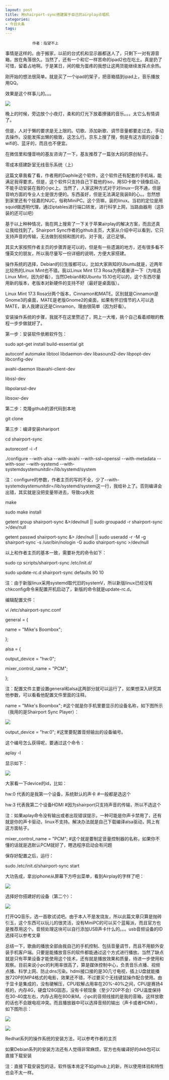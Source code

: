 ```yaml
---
layout: post
title: 用shairport-sync搭建属于自己的airplay点唱机
categories:
- 今日头条
tags:
---
```

				作者：指望不上 

事情是这样的。由于搬家，以前的台式机和显示器都送人了，只剩下一对有源音箱，放在角落很久。当然了，还有一个和它一样苦命的ipad2也在吃土。真是扔了可惜，留着占地啊。于是某日，闲的极为蛋疼的我想让这两货能继续发挥点余热。

刚开始的想法很简单。就是买了一个ipad的架子，把音箱插到ipad上，音乐播放用QQ。

效果是这个样事儿的。。。

![](http://p9.pstatp.com/large/34c000faf6da1deaf46)

晚上的时候，旁边放个小夜灯，柔和的灯光下放着撩骚的音乐。。。太它么有情调了。

但是，人对于懒的要求是无上限的。切歌、添加新歌、调节音量都要走过去，手动去操作。没能发挥出懒的极致，这怎么行。京东上搜了搜，倒是有这方面的设备：wifi的、蓝牙的，而且也不便宜。

在微信里和懂音响的基友咨询了一下，基友推荐了一篇张大妈的原创帖子。

零成本搭建卧室无线音乐系统（上）

这篇文章我看了看，作者用的Daphile这个软件，这个软件还有配套的手机端，能满足我得要求。但是，这个软件只支持自己下载他的iso，用SD卡做个镜像启动，不能手动安装在我的小pc上。当然了，人家这种方式对于对linux一窍不通，但是音响方面的专业人士是很方便的。东西虽好，但是无法满足我装B的心。。忽然想到家里还有个技嘉的NUC，俗称MiniPC。这个货嘛，装的linux。当初的定位是用squid做透明代理，通过iptables进行端口转发，进行科学上网，当路由器用（这B装的还可以吧）

基于以上种种情况，我在网上搜索了一下关于苹果airplay的解决方案，而且还真让我给找到了。Shairport Sync作者的github主页，大家从介绍中可以看到，它只支持声音的传输，无法做到视频和图片的。对于我，这已足够。

其实大家按照作者主页的步骤弄是可以的，但是有一些遗漏的地方，还有很多看不懂英文的朋友，所以我尽量写一份详细的说明，方便大家搭建。

操作系统的选择，Debian的衍生版都可以，比如大家熟知的Ubuntu就是，近两年比较热的Linux Mint也不错。我以Linux Mint 17.3 Rosa为例着重讲一下（为啥选Linux Mint，因为好看），当然Debian8和Ubuntu 15.10也可以的，这个东西尽量用新的版本，老版本对新硬件的支持不好（最好是桌面版）。

Linux Mint 17.3 Rosa分两个版本，Cinnamon和MATE。区别就是Cinnamon是Gnome3的桌面，MATE是老版Gnome2的桌面，如果有怀旧情节的人可以选MATE，新人我建议还是Cinnamon，理由很简单（因为好看）。

安装操作系统的步骤，我就不在这里赘述了，网上一大堆，挑个自己看着顺眼的教程一步步做就好了。



第一步：安装软件依赖软件包：

sudo apt-get install build-essential git

autoconf automake libtool libdaemon-dev libasound2-dev libpopt-dev libconfig-dev

avahi-daemon libavahi-client-dev

libssl-dev

libpolarssl-dev

libsoxr-dev



第二步：克隆github的源代码到本地

git clone 



第三步：编译安装shariport

cd shairport-sync

autoreconf -i -f

./configure --with-alsa --with-avahi --with-ssl=openssl --with-metadata --with-soxr --with-systemd --with-systemdsystemunitdir=/lib/systemd/system

注：configure的参数，作者主页的写的不全，少了--with-systemdsystemunitdir=/lib/systemd/system这一行，我给补上了。否则编译会出错，其实就是没把变量带进去，导致cp失败

make

sudo make install

getent group shairport-sync &>/dev/null || sudo groupadd -r shairport-sync >/dev/null

getent passwd shairport-sync &> /dev/null || sudo useradd -r -M -g shairport-sync -s /usr/bin/nologin -G audio shairport-sync >/dev/null



以上和作者主页的基本一致，需要补充的命令如下：

sudo cp scripts/shairport-sync /etc/init.d/

sudo update-rc.d shairport-sync defaults 90 10

注：由于新版linux采用systemd取代旧的systemV，所以新版linux已经没有chkconfig命令来配置开机启动了，新版的命令就是update-rc.d。

编辑配置文件：

vi /etc/shairport-sync.conf

general = {

name = "Mike's Boombox";

};

alsa = {

output_device = "hw:0";

mixer_control_name = "PCM";

};

注：配置文件主要设置general和alsa这两部分就可以运行了，如果想深入研究其他参数，可以看看他配置文件里面的注释。

name = "Mike's Boombox"; #这个就是你手机里要显示的设备名称，如下图所示（我用的是Shairport Sync Player）：

![](http://p1.pstatp.com/large/351000f9d86afa47894)

output_device = "hw:0"; #这里要配置音频输出的设备编号。

这个编号怎么获得呢，要通过这个命令：

aplay -l

显示如下：

![](http://p1.pstatp.com/large/353000cc68e85eb5197)

大家看一下device的id，比如：

hw:0 代表的是我第一个设备，系统默认的声卡 #一般都是选这个

hw:3 代表我第二个设备HDMI #因为shairport只支持声音的传输，所以不选这个

注：如果aplay命令没有输出或者出现错误提示，一种可能是你声卡禁用了，还有就是你的声卡驱动，linux不支持。解决办法就是自己下载编译alsa驱动，网上有这方面帖子。

mixer_control_name = "PCM"; #这个就是要制定音量控制器的名称，如果你不懂的话就是选默认PCM就好了，瞎选程序启动会有问题

保存好配置之后，运行：

sudo /etc/init.d/shairport-sync start

大功告成，拿出iphone从屏幕下方呼出菜单，看到Airplay的字样了吧：

![](http://p3.pstatp.com/large/34c000faf7497a01e58)

选择好你搭建好的设备（第二个）：

![](http://p3.pstatp.com/large/358000ee58337b61d3e)

打开QQ音乐，选一首歌试试吧。由于本人不是发烧友，所以此篇文章只算是抛砖引玉，这个东西可以玩儿的很灵活，没有MiniPC的可以买个蓝莓派，而且官方也是推荐用这个。音频处理这块可以自行添加USB声卡什么的。。。usb音频设备的ID选择可以参考文章

总结一下，歌曲的播放全部由我自己的手机控制、包括音量调节，而且不用额外安装手机客户端。只要是能播放音乐的软件都能通过这个方式进行播放。当然了缺点就是只有苹果设备才能使用这个技术，还有就是播放效果和质量，待进一步使用和观察。目前来说小pc的利用率很高了，算是媒体控制中心，负责音乐点播、视频点播、科学上网、防止dns污染。hdmi接口接的是30几寸电视，插上U盘就能播放720P的MP4格式的电影，效果还不错，不过要买个无线键鼠操作配合使用。由于显卡是集成的，没有硬解压，CPU软解占用率在20%-40%之间，CPU是赛扬4核的，内存4G，硬盘128G固态，没有卡顿现象（至少720P不会）CPU温度保持在30-40度左右，内存占用在800来M。小pc的音频线接的是我的音箱，这样放歌的话也不会跟电视冲突。而且播放器中可以选择音频的输出（声卡或者HDMI），如下图所示：

![](http://p1.pstatp.com/large/345000fa668693d1d97)

![](http://p1.pstatp.com/large/34c000faf77303836ff)

Redhat系列的操作系统的安装方法，可以参考作者的主页

如果Debian系列的安装方法还有人觉得非常麻烦，官方也有编译好的deb包可以直接下载安装

注：直接下载安装包的话，软件版本肯定不如github上的新，所以使用体验和特性也会不太一样。